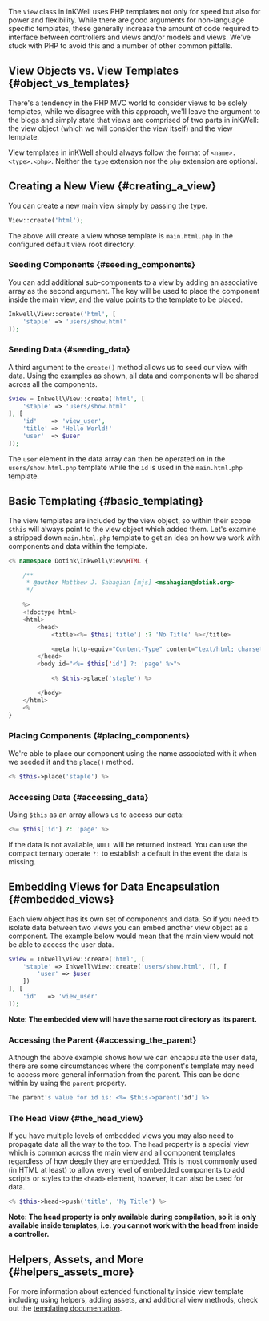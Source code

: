 The `View` class in inKWell uses PHP templates not only for speed but also for power and flexibility.  While there are good arguments for non-language specific templates, these generally increase the amount of code required to interface between controllers and views and/or models and views.  We've stuck with PHP to avoid this and a number of other common pitfalls.

## View Objects vs. View Templates {#object_vs_templates}

There's a tendency in the PHP MVC world to consider views to be solely templates, while we disagree with this approach, we'll leave the argument to the blogs and simply state that views are comprised of two parts in inKWell: the view object (which we will consider the view itself) and the view template.

View templates in inKWell should always follow the format of `<name>.<type>.<php>`.  Neither the `type` extension nor the `php` extension are optional.

## Creating a New View {#creating_a_view}

You can create a new main view simply by passing the type.

```php
View::create('html');
```

The above will create a view whose template is `main.html.php` in the configured default view root directory.

### Seeding Components {#seeding_components}

You can add additional sub-components to a view by adding an associative array as the second argument.  The key will be used to place the component inside the main view, and the value points to the template to be placed.

```php
Inkwell\View::create('html', [
	'staple' => 'users/show.html'
]);
```

### Seeding Data {#seeding_data}

A third argument to the `create()` method allows us to seed our view with data.  Using the examples as shown, all data and components will be shared across all the components.

```php
$view = Inkwell\View::create('html', [
	'staple' => 'users/show.html'
], [
	'id'    => 'view_user',
	'title' => 'Hello World!'
	'user'  => $user
]);
```

The `user` element in the data array can then be operated on in the `users/show.html.php` template while the `id` is used in the `main.html.php` template.

## Basic Templating {#basic_templating}

The view templates are included by the view object, so within their scope `$this` will always point to the view object which added them.  Let's examine a stripped down `main.html.php` template to get an idea on how we work with components and data within the template.

```php
<% namespace Dotink\Inkwell\View\HTML {

	/**
	 * @author Matthew J. Sahagian [mjs] <msahagian@dotink.org>
	 */

	%>
	<!doctype html>
	<html>
		<head>
			<title><%= $this['title'] :? 'No Title' %></title>

			<meta http-equiv="Content-Type" content="text/html; charset=utf-8" />
		</head>
		<body id="<%= $this['id'] ?: 'page' %>">

			<% $this->place('staple') %>

		</body>
	</html>
	<%
}
```

### Placing Components {#placing_components}

We're able to place our component using the name associated with it when we seeded it and the `place()` method.

```php
<% $this->place('staple') %>
```

### Accessing Data {#accessing_data}

Using `$this` as an array allows us to access our data:

```php
<%= $this['id'] ?: 'page' %>
```

If the data is not available, `NULL` will be returned instead.  You can use the compact ternary operate `?:` to establish a default in the event the data is missing.

## Embedding Views for Data Encapsulation {#embedded_views}

Each view object has its own set of components and data. So if you need to isolate data between two views you can embed another view object as a component.  The example below would mean that the main view would not be able to access the user data.

```php
$view = Inkwell\View::create('html', [
	'staple' => Inkwell\View::create('users/show.html', [], [
		'user' => $user
	])
], [
	'id'   => 'view_user'
]);
```

**Note: The embedded view will have the same root directory as its parent.**

### Accessing the Parent {#accessing_the_parent}

Although the above example shows how we can encapsulate the user data, there are some circumstances where the component's template may need to access more general information from the parent.  This can be done within by using the `parent` property.

```php
The parent's value for id is: <%= $this->parent['id'] %>
```

### The Head View {#the_head_view}

If you have multiple levels of embedded views you may also need to propagate data all the way to the top.  The `head` property is a special view which is common across the main view and all component templates regardless of how deeply they are embedded.  This is most commonly used (in HTML at least) to allow every level of embedded components to add scripts or styles to the `<head>` element, however, it can also be used for data.

```php
<% $this->head->push('title', 'My Title') %>
```

**Note: The head property is only available during compilation, so it is only available inside templates, i.e. you cannot work with the head from inside a controller.**

## Helpers, Assets, and More {#helpers_assets_more}

For more information about extended functionality inside view template including using helpers, adding assets, and additional view methods, check out the [templating documentation](./templating).




